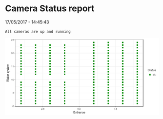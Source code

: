 Camera Status report
================
17/05/2017 - 14:45:43

    All cameras are up and running

![](camreport_files/figure-markdown_github/unnamed-chunk-2-1.png)
